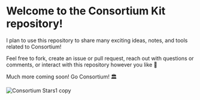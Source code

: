 # Welcome to the Consortium Kit repository!

I plan to use this repository to share many exciting ideas, notes, and tools related to Consortium!

Feel free to fork, create an issue or pull request, reach out with questions or comments, or interact with this repository however you like 🙂

Much more coming soon! Go Consortium! 🏛

![Consortium Stars1 copy](https://user-images.githubusercontent.com/78451795/138538059-c0c7aaa9-430f-46af-80d2-68c6d3421be6.png)
